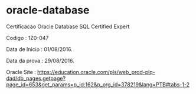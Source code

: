 # oracle-database

Certificacao Oracle Database SQL Certified Expert

Codigo : 1Z0-047

Data de Inicio : 01/08/2016.

Data da prova :  29/08/2016.


Oracle Site : https://education.oracle.com/pls/web_prod-plq-dad/db_pages.getpage?page_id=653&get_params=p_id:162&p_org_id=378219&lang=PTB#tabs-1-2
